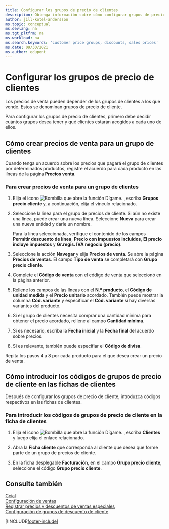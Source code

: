 ```yaml
---
title: Configurar los grupos de precio de clientes
description: Obtenga información sobre cómo configurar grupos de precios para clientes y crear precios de venta para esos grupos.
author: jill-kotel-andersson
ms.topic: conceptual
ms.devlang: na
ms.tgt_pltfrm: na
ms.workload: na
ms.search.keywords: 'customer price groups, discounts, sales prices'
ms.date: 09/30/2021
ms.author: edupont
---
```


# <a name="set-up-customer-price-groups"></a><a name="set-up-customer-price-groups"></a><a name="set-up-customer-price-groups"></a>Configurar los grupos de precio de clientes
  
Los precios de venta pueden depender de los grupos de clientes a los que vende. Estos se denominan grupos de precio de cliente.

Para configurar los grupos de precio de clientes, primero debe decidir cuántos grupos desea tener y qué clientes estarán acogidos a cada uno de ellos.  

## <a name="how-to-create-sales-prices-for-a-group-of-customers"></a><a name="how-to-create-sales-prices-for-a-group-of-customers"></a><a name="how-to-create-sales-prices-for-a-group-of-customers"></a>Cómo crear precios de venta para un grupo de clientes

Cuando tenga un acuerdo sobre los precios que pagará el grupo de clientes por determinados productos, registre el acuerdo para cada producto en las líneas de la página **Precios venta**.

### <a name="to-create-sales-prices-for-a-group-of-customers"></a><a name="to-create-sales-prices-for-a-group-of-customers"></a><a name="to-create-sales-prices-for-a-group-of-customers"></a>Para crear precios de venta para un grupo de clientes

1. Elija el icono ![Bombilla que abre la función Dígame.](media/ui-search/search_small.png "Dígame qué desea hacer") , escriba **Grupos precio cliente** y, a continuación, elija el vínculo relacionado.  

2. Seleccione la línea para el grupo de precios de cliente. Si aún no existe una línea, puede crear una nueva línea. Seleccione **Nueva** para crear una nueva entidad y darle un nombre.  
    
    Para la línea seleccionada, verifique el contenido de los campos **Permitir descuento de línea**, **Precio con impuestos incluidos**, **El precio incluye impuestos** y **Gr.regis. IVA negocio (precio)**. 
  
3. Seleccione la acción **Navegar** y elija **Precios de venta**. Se abre la página **Precios de ventas**. El campo **Tipo de venta** se completará con **Grupo precio cliente**.  
  
4. Complete el **Código de venta** con el código de venta que seleccionó en la página anterior.  
  
5. Rellene los campos de las líneas con el **N.º producto**, el **Código de unidad medida** y el **Precio unitario** acordado. También puede mostrar la columna **Cód. variante** y especificar el **Cód. variante** si hay diversas variantes del producto.  
  
6. Si el grupo de clientes necesita comprar una cantidad mínima para obtener el precio acordado, rellene al campo **Cantidad mínima**.  

7. Si es necesario, escriba la **Fecha inicial** y la **Fecha final** del acuerdo sobre precios.  
  
8. Si es relevante, también puede especifiar el **Código de divisa**.

Repita los pasos 4 a 8 por cada producto para el que desea crear un precio de venta.

## <a name="how-to-enter-customer-price-group-codes-on-customer-cards"></a><a name="how-to-enter-customer-price-group-codes-on-customer-cards"></a><a name="how-to-enter-customer-price-group-codes-on-customer-cards"></a>Cómo introducir los códigos de grupos de precio de cliente en las fichas de clientes

Después de configurar los grupos de precio de cliente, introduzca códigos respectivos en las fichas de clientes.

### <a name="to-enter-customer-price-group-codes-on-a-customer-card"></a><a name="to-enter-customer-price-group-codes-on-a-customer-card"></a><a name="to-enter-customer-price-group-codes-on-a-customer-card"></a>Para introducir los códigos de grupos de precio de cliente en la ficha de clientes

1. Elija el icono ![Bombilla que abre la función Dígame.](media/ui-search/search_small.png "Dígame qué desea hacer") , escriba **Clientes** y luego elija el enlace relacionado.  

2. Abra la **Ficha cliente** que corresponda al cliente que desea que forme parte de un grupo de precios de cliente.  

3. En la ficha desplegable **Facturación**, en el campo **Grupo precio cliente**, seleccione el código **Grupo precio cliente**.  


## <a name="see-also"></a><a name="see-also"></a><a name="see-also"></a>Consulte también

[Ccial](sales-manage-sales.md)  
[Configuración de ventas](sales-setup-sales.md)  
[Registrar precios y descuentos de ventas especiales](sales-how-record-sales-price-discount-payment-agreements.md)  
[Configuración de grupos de descuento de cliente](sales-how-to-set-up-customer-discount-groups.md)  

[!INCLUDE[footer-include](includes/footer-banner.md)]
